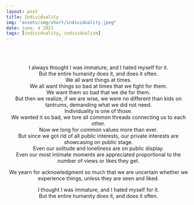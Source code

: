 ```yaml
---
layout: post
title: Individuality
img: "assets/img/short/individuality.jpeg"
date: june, 4 2021
tags: [individuality, individualism]
---
```

 
<br><br>
<div align="center">



I always thought I was immature, and I hated myself for it.<br>
But the entire humanity does it, and does it often.<br>
We all want things at times.<br>
We all want things so bad at times that we fight for them.<br>
We want them so bad that we die for them. <br>
But then we realize, if we are wise, we were no different than kids on tantrums, demanding what we did not need.<br>
Individuality is one of those.<br>
We wanted it so bad, we tore all common threads connecting us to each other.<br>
Now we long for common values more than ever.<br>
But since we got rid of all public interests, our private interests are showcasing on public stage.<br>
Even our solitude and loneliness are on public display.<br>
Even our most intimate moments are appreciated proportional to the number of views or likes they get.<br> 

We yearn for acknowledgment so much that we are uncertain whether we experience things, unless they are seen and liked.<br>

<!--This conversation is already not, or will soon stop to be, strange:<br><br>
  
<em>I touch myself here, and you touch yourself there.<br>
We then split the screen; I take half, and give you the other half.<br>
We will decide how fulfilling it was after we count the likes. Ok bae? </em><br><br>-->
  
I thought I was immature, and I hated myself for it.<br>
But the entire humanity does it, and does it often.<br>

</div>
<br><br>
<br><br>
<br><br>
<br><br>
<br><br>
<br><br>
